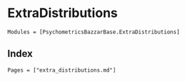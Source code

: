 # ExtraDistributions

```@autodocs
Modules = [PsychometricsBazzarBase.ExtraDistributions]
```

## Index

```@index
Pages = ["extra_distributions.md"]
```
